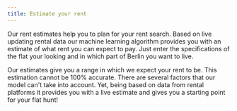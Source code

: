 ```yaml
---
title: Estimate your rent
---
```


Our rent estimates help you to plan for your rent search. Based on live updating rental data our machine learning algorithm provides you with an estimate of what rent you can expect to pay. Just enter the specifications of the flat your looking and in which part of Berlin you want to live.

Our estimates give you a range in which we expect your rent to be. This estimation cannot be 100% accurate. There are several factors that our model can't take into account. Yet, being based on data from rental platforms it provides you with a live estimate and gives you a starting point for your flat hunt!
